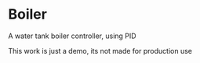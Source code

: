 # Boiler

A water tank boiler controller, using PID

This work is just a demo, its not made for production use
